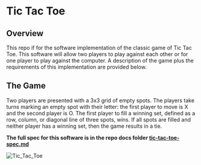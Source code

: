 # Tic Tac Toe

## Overview
This repo if for the software implementation of the classic game of Tic Tac
Toe. This software will allow two players to play against each other or for one player to play against the
computer. A description of the game plus the requirements of this implementation are provided below.

## The Game
Two players are presented with a 3x3 grid of empty spots. The players take turns marking an empty spot
with their letter: the first player to move is X and the second player is O. The first player to fill a winning
set, defined as a row, column, or diagonal line of three spots, wins. If all spots are filled and neither
player has a winning set, then the game results in a tie.

**The full spec for this software is in the repo docs folder [tic-tac-toe-spec.md](docs/tic-tac-toe-spec.md)**

![Tic_Tac_Toe](https://github.com/user-attachments/assets/f138a579-e3d0-4f0f-a6b6-08e2a419d6c0)
